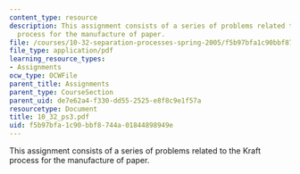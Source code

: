 ```yaml
---
content_type: resource
description: This assignment consists of a series of problems related to the Kraft
  process for the manufacture of paper.
file: /courses/10-32-separation-processes-spring-2005/f5b97bfa1c90bbf8744a01844898949e_10_32_ps3.pdf
file_type: application/pdf
learning_resource_types:
- Assignments
ocw_type: OCWFile
parent_title: Assignments
parent_type: CourseSection
parent_uid: de7e62a4-f330-dd55-2525-e8f8c9e1f57a
resourcetype: Document
title: 10_32_ps3.pdf
uid: f5b97bfa-1c90-bbf8-744a-01844898949e
---
```

This assignment consists of a series of problems related to the Kraft process for the manufacture of paper.